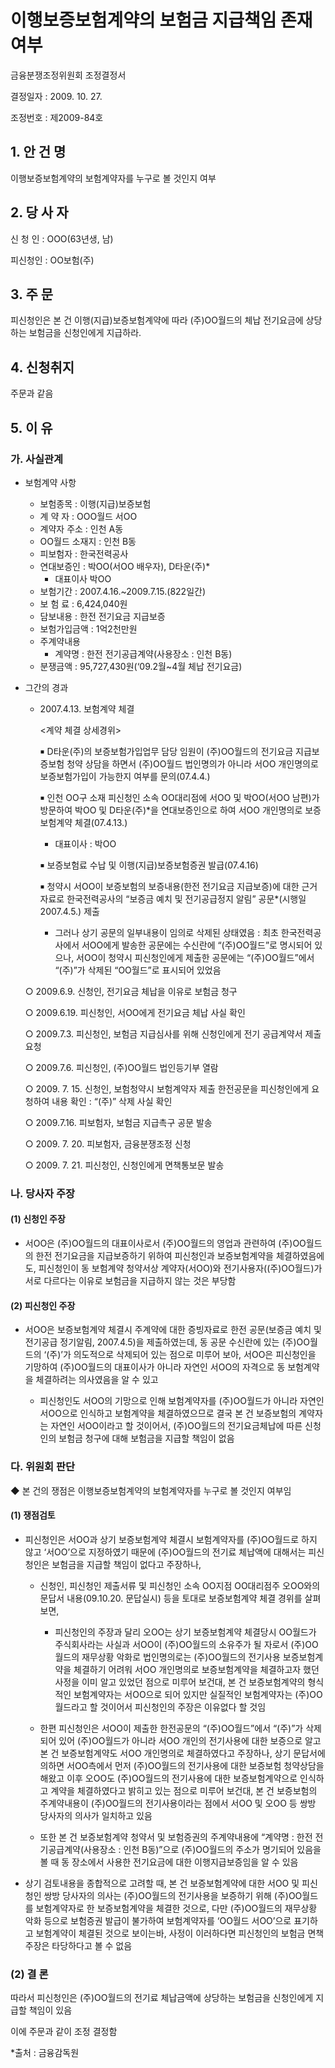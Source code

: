 # 이행보증보험계약의 보험금 지급책임 존재 여부

금융분쟁조정위원회 조정결정서
 
결정일자 : 2009. 10. 27.

조정번호 : 제2009-84호

## 1. 안 건 명 
이행보증보험계약의 보험계약자를 누구로 볼 것인지 여부

## 2. 당 사 자 
신 청 인  :  OOO(63년생, 남)

피신청인  :  OO보험(주)
 
## 3. 주    문
피신청인은 본 건 이행(지급)보증보험계약에 따라 (주)OO월드의 체납 전기요금에 상당하는 보험금을 신청인에게 지급하라. 

## 4. 신청취지 
주문과 같음

## 5. 이   유 
### 가. 사실관계 
* 보험계약 사항 

  * 보험종목 : 이행(지급)보증보험
  * 계 약 자 : OOO월드 서OO
  * 계약자 주소 : 인천 A동
  * OO월드 소재지 : 인천 B동
  * 피보험자 : 한국전력공사
  * 연대보증인 : 박OO(서OO 배우자), D타운(주)*
     * 대표이사 박OO
  * 보험기간 : 2007.4.16.~2009.7.15.(822일간)
  * 보 험 료 : 6,424,040원
  * 담보내용 : 한전 전기요금 지급보증
  * 보험가입금액 : 1억2천만원
  * 주계약내용
     - 계약명 : 한전 전기공급계약(사용장소 : 인천 B동)
  * 분쟁금액 : 95,727,430원(‘09.2월~4월 체납 전기요금)

* 그간의 경과
  * 2007.4.13.  보험계약 체결

    <계약 체결 상세경위>

    ￭ D타운(주)의 보증보험가입업무 담당 임원이 (주)OO월드의 전기요금 지급보증보험 청약 상담을 하면서 (주)OO월드 법인명의가 아니라 서OO 개인명의로 보증보험가입이 가능한지 여부를 문의(07.4.4.)

    ￭ 인천 OO구 소재 피신청인 소속 OO대리점에 서OO 및 박OO(서OO 남편)가 방문하여 박OO 및 D타운(주)*을 연대보증인으로 하여 서OO 개인명의로 보증보험계약 체결(07.4.13.)
       * 대표이사 : 박OO

    ￭ 보증보험료 수납 및 이행(지급)보증보험증권 발급(07.4.16)

    ￭ 청약시 서OO이 보증보험의 보증내용(한전 전기요금 지급보증)에 대한 근거자료로 한국전력공사의 “보증금 예치 및 전기공급정지 알림” 공문*(시행일 2007.4.5.) 제출
       * 그러나 상기 공문의 일부내용이 임의로 삭제된 상태였음 : 최초 한국전력공사에서 서OO에게 발송한 공문에는 수신란에 “(주)OO월드”로 명시되어 있으나, 서OO이 청약시 피신청인에게 제출한 공문에는 “(주)OO월드”에서 “(주)”가 삭제된 “OO월드”로 표시되어 있었음  

   ○ 2009.6.9.  신청인, 전기요금 체납을 이유로 보험금 청구

   ○ 2009.6.19. 피신청인, 서OO에게 전기요금 체납 사실 확인
   
   ○ 2009.7.3. 피신청인, 보험금 지급심사를 위해 신청인에게 전기 공급계약서 제출 요청
   
   ○ 2009.7.6. 피신청인, (주)OO월드 법인등기부 열람
   
   ○ 2009. 7. 15.  신청인, 보험청약시 보험계약자 제출 한전공문을 피신청인에게 요청하여 내용 확인 : “(주)” 삭제 사실 확인
   
   ○ 2009.7.16. 피보험자, 보험금 지급촉구 공문 발송  
   
   ○ 2009. 7. 20.  피보험자, 금융분쟁조정 신청
   
   ○ 2009. 7. 21.  피신청인, 신청인에게 면책통보문 발송

### 나. 당사자 주장 
#### (1) 신청인 주장 
* 서OO은 (주)OO월드의 대표이사로서 (주)OO월드의 영업과 관련하여 (주)OO월드의 한전 전기요금을 지급보증하기 위하여 피신청인과 보증보험계약을 체결하였음에도, 피신청인이 동 보험계약 청약서상 계약자(서OO)와 전기사용자((주)OO월드)가 서로 다르다는 이유로 보험금을 지급하지 않는 것은 부당함

#### (2) 피신청인 주장
* 서OO은 보증보험계약 체결시 주계약에 대한 증빙자료로 한전 공문(보증금 예치 및 전기공급 정기알림, 2007.4.5)을 제출하였는데, 동 공문 수신란에 있는 (주)OO월드의 ‘(주)’가 의도적으로 삭제되어 있는 점으로 미루어 보아, 서OO은 피신청인을 기망하여 (주)OO월드의 대표이사가 아니라 자연인 서OO의 자격으로 동 보험계약을 체결하려는 의사였음을 알 수 있고

  * 피신청인도 서OO의 기망으로 인해 보험계약자를 (주)OO월드가 아니라 자연인 서OO으로 인식하고 보험계약을 체결하였으므로 결국 본 건 보증보험의 계약자는 자연인 서OO이라고 할 것이어서, (주)OO월드의 전기요금체납에 따른 신청인의 보험금 청구에 대해 보험금을 지급할 책임이 없음

### 다. 위원회 판단

 ◆ 본 건의 쟁점은 이행보증보험계약의 보험계약자를 누구로 볼 것인지 여부임

#### (1) 쟁점검토  

* 피신청인은 서OO과 상기 보증보험계약 체결시 보험계약자를 (주)OO월드로 하지 않고 ‘서OO’으로 지정하였기 때문에 (주)OO월드의 전기료 체납액에 대해서는 피신청인은 보험금을 지급할 책임이 없다고 주장하나, 

  * 신청인, 피신청인 제출서류 및 피신청인 소속 OO지점 OO대리점주 오OO와의 문답서 내용(09.10.20. 문답실시) 등을 토대로 보증보험계약 체결 경위를 살펴보면, 

    - 피신청인의 주장과 달리 오OO는 상기 보증보험계약 체결당시 OO월드가 주식회사라는 사실과 서OO이 (주)OO월드의 소유주가 될 자로서 (주)OO월드의 재무상황 악화로 법인명의로는 (주)OO월드의 전기사용 보증보험계약을 체결하기 어려워 서OO 개인명의로 보증보험계약을 체결하고자 했던 사정을 이미 알고 있었던 점으로 미루어 보건대, 본 건 보증보험계약의 형식적인 보험계약자는 서OO으로 되어 있지만 실질적인 보험계약자는 (주)OO월드라고 할 것이어서 피신청인의 주장은 이유없다 할 것임  

  * 한편 피신청인은 서OO이 제출한 한전공문의 “(주)OO월드”에서 “(주)”가 삭제되어 있어 (주)OO월드가 아니라 서OO 개인의 전기사용에 대한 보증으로 알고 본 건 보증보험계약도 서OO 개인명의로 체결하였다고 주장하나, 상기 문답서에 의하면 서OO측에서 먼저 (주)OO월드의 전기사용에 대한 보증보험 청약상담을 해왔고 이후 오OO도 (주)OO월드의 전기사용에 대한 보증보험계약으로 인식하고 계약을 체결하였다고 밝히고 있는 점으로 미루어 보건대, 본 건 보증보험의 주계약내용이 (주)OO월드의 전기사용이라는 점에서 서OO 및 오OO 등 쌍방 당사자의 의사가 일치하고 있음

  * 또한 본 건 보증보험계약 청약서 및 보험증권의 주계약내용에 “계약명 : 한전 전기공급계약(사용장소 : 인천 B동)”으로 (주)OO월드의 주소가 명기되어 있음을 볼 때 동 장소에서 사용한 전기요금에 대한 이행지급보증임을 알 수 있음 
 
* 상기 검토내용을 종합적으로 고려할 때, 본 건 보증보험계약에 대한 서OO 및 피신청인 쌍방 당사자의 의사는 (주)OO월드의 전기사용을 보증하기 위해 (주)OO월드를 보험계약자로 한 보증보험계약을 체결한 것으로, 다만 (주)OO월드의 재무상황 악화 등으로 보험증권 발급이 불가하여 보험계약자를 ‘OO월드 서OO’으로 표기하고 보험계약이 체결된 것으로 보이는바, 사정이 이러하다면 피신청인의 보험금 면책 주장은 타당하다고 볼 수 없음


### (2) 결 론

따라서 피신청인은 (주)OO월드의 전기료 체납금액에 상당하는 보험금을 신청인에게 지급할 책임이 있음

이에 주문과 같이 조정 결정함  

*출처 : 금융감독원